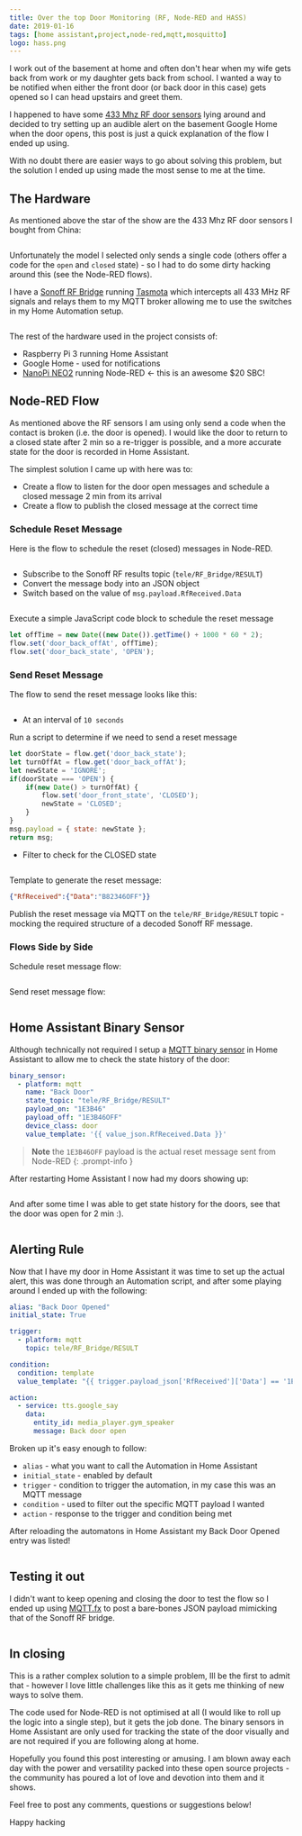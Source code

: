 ```yaml
---
title: Over the top Door Monitoring (RF, Node-RED and HASS)
date: 2019-01-16
tags: [home assistant,project,node-red,mqtt,mosquitto]
logo: hass.png
---
```


I work out of the basement at home and often don't hear when my wife gets back from work or my daughter gets back from school. I wanted a way to be notified when either the front door (or back door in this case) gets opened so I can head upstairs and greet them.

I happened to have some [433 Mhz RF door sensors](https://www.aliexpress.com/item/32862123837.html) lying around and decided to try setting up an audible alert on the basement Google Home when the door opens, this post is just a quick explanation of the flow I ended up using.

With no doubt there are easier ways to go about solving this problem, but the solution I ended up using made the most sense to me at the time.

## The Hardware
As mentioned above the star of the show are the 433 Mhz RF door sensors I bought from China:

<img src="./001.png" alt="" />

Unfortunately the model I selected only sends a single code (others offer a code for the `open` and `closed` state) - so I had to do some dirty hacking around this (see the Node-RED flows).

I have a [Sonoff RF Bridge](https://itead.cc/product/sonoff-rf-bridge-433/) running [Tasmota](https://github.com/arendst/Tasmota) which intercepts all 433 MHz RF signals and relays them to my MQTT broker allowing me to use the switches in my Home Automation setup.

<img src="./002.jpg" alt="" />

The rest of the hardware used in the project consists of:

- Raspberry Pi 3 running Home Assistant
- Google Home - used for notifications
- [NanoPi NEO2](https://nanopi.io/nanopi-neo2.html) running Node-RED <- this is an awesome $20 SBC!

## Node-RED Flow
As mentioned above the RF sensors I am using only send a code when the contact is broken (i.e. the door is opened). I would like the door to return to a closed state after 2 min so a re-trigger is possible, and a more accurate state for the door is recorded in Home Assistant.

The simplest solution I came up with here was to:

- Create a flow to listen for the door open messages and schedule a closed message 2 min from its arrival
- Create a flow to publish the closed message at the correct time

### Schedule Reset Message
Here is the flow to schedule the reset (closed) messages in Node-RED.

<img src="./003.png" alt="" />

- Subscribe to the Sonoff RF results topic (`tele/RF_Bridge/RESULT`)
- Convert the message body into an JSON object
- Switch based on the value of `msg.payload.RfReceived.Data`

<img src="./004.png" alt="" />

Execute a simple JavaScript code block to schedule the reset message

```js
let offTime = new Date((new Date()).getTime() + 1000 * 60 * 2);
flow.set('door_back_offAt', offTime);
flow.set('door_back_state', 'OPEN');
```

### Send Reset Message
The flow to send the reset message looks like this:

<img src="./005.png" alt="" />

- At an interval of `10 seconds`

Run a script to determine if we need to send a reset message

```js
let doorState = flow.get('door_back_state');
let turnOffAt = flow.get('door_back_offAt');
let newState = 'IGNORE';
if(doorState === 'OPEN') {
    if(new Date() > turnOffAt) {
        flow.set('door_front_state', 'CLOSED');
        newState = 'CLOSED';
    }
}
msg.payload = { state: newState };
return msg;
```

- Filter to check for the CLOSED state

<img src="./006.png" alt="" />

Template to generate the reset message:

```json
{"RfReceived":{"Data":"B82346OFF"}}
```

Publish the reset message via MQTT on the `tele/RF_Bridge/RESULT` topic - mocking the required structure of a decoded Sonoff RF message.

### Flows Side by Side
Schedule reset message flow:

<img src="./003.png" alt="" />

Send reset message flow:

<img src="./005.png" alt="" />

## Home Assistant Binary Sensor
Although technically not required I setup a [MQTT binary sensor](https://www.home-assistant.io/integrations/binary_sensor.mqtt) in Home Assistant to allow me to check the state history of the door:

```yaml
binary_sensor:
  - platform: mqtt
    name: "Back Door"
    state_topic: "tele/RF_Bridge/RESULT"
    payload_on: "1E3B46"
    payload_off: "1E3B46OFF"
    device_class: door
    value_template: '{{ value_json.RfReceived.Data }}'
```

> **Note** the `1E3B46OFF` payload is the actual reset message sent from Node-RED
{: .prompt-info }

After restarting Home Assistant I now had my doors showing up:

<img src="./007.png" alt="" />

And after some time I was able to get state history for the doors, see that the door was open for 2 min :).

<img src="./008.png" alt="" />

## Alerting Rule
Now that I have my door in Home Assistant it was time to set up the actual alert, this was done through an Automation script, and after some playing around I ended up with the following:

```yaml
alias: "Back Door Opened"
initial_state: True

trigger:
  - platform: mqtt
    topic: tele/RF_Bridge/RESULT

condition:
  condition: template
  value_template: "{{ trigger.payload_json['RfReceived']['Data'] == '1E3B46' }}"

action:
  - service: tts.google_say
    data:
      entity_id: media_player.gym_speaker
      message: Back door open
```

Broken up it's easy enough to follow:

- `alias` - what you want to call the Automation in Home Assistant
- `initial_state` - enabled by default
- `trigger` - condition to trigger the automation, in my case this was an MQTT message
- `condition` - used to filter out the specific MQTT payload I wanted
- `action` - response to the trigger and condition being met

After reloading the automatons in Home Assistant my Back Door Opened entry was listed!

<img src="./009.png" alt="" />

## Testing it out
I didn't want to keep opening and closing the door to test the flow so I ended up using [MQTT.fx](https://mqttfx.jensd.de/) to post a bare-bones JSON payload mimicking that of the Sonoff RF bridge.

<img src="./010.png" alt="" />

## In closing
This is a rather complex solution to a simple problem, Ill be the first to admit that - however I love little challenges like this as it gets me thinking of new ways to solve them.

The code used for Node-RED is not optimised at all (I would like to roll up the logic into a single step), but it gets the job done. The binary sensors in Home Assistant are only used for tracking the state of the door visually and are not required if you are following along at home.

Hopefully you found this post interesting or amusing. I am blown away each day with the power and versatility packed into these open source projects - the community has poured a lot of love and devotion into them and it shows.

Feel free to post any comments, questions or suggestions below!

Happy hacking
